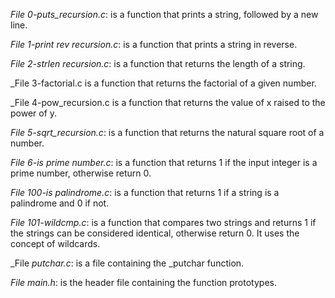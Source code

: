 

_File 0-puts_recursion.c_: is a function that prints a string, followed by a new line.

_File 1-print rev recursion.c_: is a function that prints a string in reverse.

_File 2-strlen recursion.c_: is a function that returns the length of a string.

_File 3-factorial.c is a function that returns the factorial of a given number.

_File 4-pow_recursion.c is a function that returns the value of x raised to the power of y.

_File 5-sqrt_recursion.c_: is a function that returns the natural square root of a number.

_File 6-is prime number.c_: is a function that returns 1 if the input integer is a prime number, otherwise return 0.

_File 100-is palindrome.c_: is a function that returns 1 if a string is a palindrome and 0 if not.

_File 101-wildcmp.c_: is a function that compares two strings and returns 1 if the strings can be considered identical, otherwise return 0. It uses the concept of wildcards.

_File _putchar.c_: is a file containing the _putchar function.

_File main.h_: is the header file containing the function prototypes.
